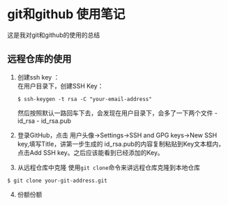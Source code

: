 # git和github 使用笔记

这是我对git和github的使用的总结

## 远程仓库的使用
1. 创建ssh key ：<br/>
	在用户目录下，创建SSH Key：
	```shell
	$ ssh-keygen -t rsa -C "your-email-address"
	```
	然后按照默认一路回车下去，会发现在用户目录下，会多了一下两个文件
		- id_rsa
		- id_rsa.pub
2. 登录GitHub，点击 用户头像->Settings->SSH and GPG keys->New SSH key,填写Title，讲第一步生成的
id_rsa.pub的内容复制粘贴到Key文本框内，点击Add SSH key。之后应该能看到已经添加的Key。

3. 从远程仓库中克隆
使用```git clone```命令来讲远程仓库克隆到本地仓库
```shell
$ git clone your-git-address.git
```

4. 份额份额
